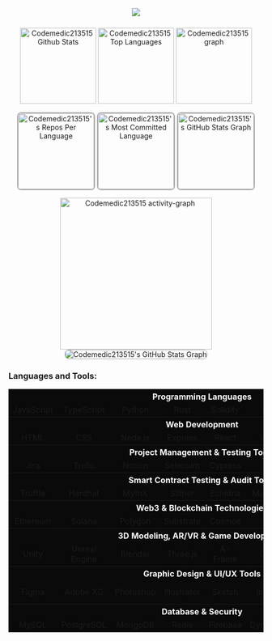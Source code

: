 <p align="center">
  <a href="https://github.com/codemedic213515">
    <img src="https://readme-typing-svg.herokuapp.com?font=Fira+Code&weight=700&size=45&duration=2000&pause=1000&color=AAAAAA&center=true&vCenter=true&random=false&width=1200&height=100&lines=Full+-+Stack+Developer;Blockchain+%26+Web3+Specialist;AI+Solutions+Architect;Innovating+Healthcare+with+Technology;Web+/+Logo+Designer">
  </a>
</p>

###

<div align="center">
  <img src="https://amateur0911.vercel.app/api?username=codemedic213515&include_all_commits=true&count_private=true&show_icons=true&line_height=30&theme=nightowl" height="150" alt="Codemedic213515 Github Stats">
  <img src="https://amateur0911.vercel.app/api/top-langs/?username=codemedic213515&layout=compact&show_icons=true&line_height=30&theme=nightowl" height="150" alt="Codemedic213515 Top Languages"/>

  <img src="https://github-profile-trophy.vercel.app?username=codemedic213515&column=9&row=2&margin-w=15&padding=10&show_icons=true&line_height=30&theme=algolia" height="150" alt="Codemedic213515 graph"  />
 <div>
   
  <img 
  src="https://amateur0913.vercel.app/api/cards/repos-per-language?username=codemedic213515&theme=nightowl&include_all_commits=true&show_icons=true&line_height=30&count_private=true" 
  height="150" 
  alt="Codemedic213515's Repos Per Language" 
  style="border: 2px solid #AAAAAA; border-radius: 8px;"
  />
  <img 
  src="https://amateur0913.vercel.app/api/cards/most-commit-language?username=codemedic213515&theme=nightowl&show_icons=true&line_height=30&include_all_commits=true&count_private=true" 
  height="150" 
  alt="Codemedic213515's Most Committed Language" 
  style="border: 2px solid #AAAAAA; border-radius: 8px;"
  />
  <img src="https://amateur0913.vercel.app/api/cards/productive-time?username=codemedic213515&theme=nightowl&show_icons=true&line_height=30&include_all_commits=true&count_private=true&utcOffset=9" height="150" alt="Codemedic213515's GitHub Stats Graph" 
  style="border: 2px solid #AAAAAA; border-radius: 8px;"/>
 </div>

  <img src="https://github-readme-activity-graph.vercel.app/graph?username=codemedic213515&show_icons=true&line_height=30&include_all_commits=true&count_private=true&radius=8&theme=nightowl" height="300" alt="Codemedic213515 activity-graph" />

  <img src="https://amateur0913.vercel.app/api/cards/profile-details?username=codemedic213515&theme=nightowl&show_icons=true&line_height=30&include_all_commits=true&count_private=true"  alt="Codemedic213515's GitHub Stats Graph" style="border: 1px solid #AAAAAA; border-radius: 8px;"/>

</div>

###
<h3 align="left">Languages and Tools:</h3>
<p align="center">
<table align="center" style="background-color:#0A0A0A;">
  
  <!-- Programming Languages -->
  <tr><th colspan="8" align="center" style="color:white;">Programming Languages</th></tr>
  <tr>
    <td align="center" width="90">JavaScript</td>
    <td align="center" width="90">TypeScript</td>
    <td align="center" width="90">Python</td>
    <td align="center" width="90">Rust</td>
    <td align="center" width="90">Solidity</td>
    <td align="center" width="90">Java</td>
    <td align="center" width="90">C++</td>
    <td align="center" width="90">C#</td>
  </tr>
  
  <!-- Web Development -->
  <tr><th colspan="8" align="center" style="color:white;">Web Development</th></tr>
  <tr>
    <td align="center" width="90">HTML</td>
    <td align="center" width="90">CSS</td>
    <td align="center" width="90">Node.js</td>
    <td align="center" width="90">Express</td>
    <td align="center" width="90">React</td>
    <td align="center" width="90">Vue.js</td>
    <td align="center" width="90">Next.js</td>
    <td align="center" width="90">GraphQL</td>
  </tr>
  
  <!-- Project Management & Testing Tools -->
  <tr><th colspan="8" align="center" style="color:white;">Project Management & Testing Tools</th></tr>
  <tr>
    <td align="center" width="90">Jira</td>
    <td align="center" width="90">Trello</td>
    <td align="center" width="90">Notion</td>
    <td align="center" width="90">Selenium</td>
    <td align="center" width="90">Cypress</td>
    <td align="center" width="90">Jest</td>
    <td align="center" width="90">Mocha</td>
    <td align="center" width="90">Chai</td>
  </tr>
  
  <!-- Smart Contract Testing & Audit Tools -->
  <tr><th colspan="8" align="center" style="color:white;">Smart Contract Testing & Audit Tools</th></tr>
  <tr>
    <td align="center" width="90">Truffle</td>
    <td align="center" width="90">Hardhat</td>
    <td align="center" width="90">MythX</td>
    <td align="center" width="90">Slither</td>
    <td align="center" width="90">Echidna</td>
    <td align="center" width="90">Manticore</td>
    <td align="center" width="90">Certora</td>
    <td align="center" width="90">Oyente</td>
  </tr>
  
  <!-- Web3 & Blockchain Technologies -->
  <tr><th colspan="8" align="center" style="color:white;">Web3 & Blockchain Technologies</th></tr>
  <tr>
    <td align="center" width="90">Ethereum</td>
    <td align="center" width="90">Solana</td>
    <td align="center" width="90">Polygon</td>
    <td align="center" width="90">Substrate</td>
    <td align="center" width="90">Cosmos</td>
    <td align="center" width="90">XRP</td>
    <td align="center" width="90">Web3.js</td>
    <td align="center" width="90">Hardhat</td>
  </tr>
  
  <!-- 3D Modeling, AR/VR & Game Development -->
  <tr><th colspan="8" align="center" style="color:white;">3D Modeling, AR/VR & Game Development</th></tr>
  <tr>
    <td align="center" width="90">Unity</td>
    <td align="center" width="90">Unreal Engine</td>
    <td align="center" width="90">Blender</td>
    <td align="center" width="90">Three.js</td>
    <td align="center" width="90">A-Frame</td>
    <td align="center" width="90">Godot</td>
    <td align="center" width="90">Oculus VR</td>
    <td align="center" width="90">Hololens</td>
  </tr>

  <!-- Graphic Design & UI/UX Tools -->
  <tr><th colspan="8" align="center" style="color:white;">Graphic Design & UI/UX Tools</th></tr>
  <tr>
    <td align="center" width="90">Figma</td>
    <td align="center" width="90">Adobe XD</td>
    <td align="center" width="90">Photoshop</td>
    <td align="center" width="90">Illustrator</td>
    <td align="center" width="90">Sketch</td>
    <td align="center" width="90">InVision</td>
    <td align="center" width="90">Affinity Designer</td>
    <td align="center" width="90">CorelDRAW</td>
  </tr>

  <!-- Database & Security -->
  <tr><th colspan="8" align="center" style="color:white;">Database & Security</th></tr>
  <tr>
    <td align="center" width="90">MySQL</td>
    <td align="center" width="90">PostgreSQL</td>
    <td align="center" width="90">MongoDB</td>
    <td align="center" width="90">Redis</td>
    <td align="center" width="90">Firebase</td>
    <td align="center" width="90">DynamoDB</td>
    <td align="center" width="90">Supabase</td>
    <td align="center" width="90">Oracle</td>
  </tr>
</table>
</p>
